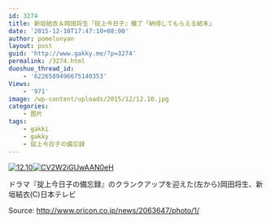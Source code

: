 ```yaml
---
id: 3274
title: 新垣結衣＆岡田将生『掟上今日子』撮了「納得してもらえる結末」
date: '2015-12-10T17:47:10+08:00'
author: pomelonyan
layout: post
guid: 'http://www.gakky.me/?p=3274'
permalink: /3274.html
duoshuo_thread_id:
    - '6226589496675140353'
Views:
    - '971'
image: /wp-content/uploads/2015/12/12.10.jpg
categories:
    - 图片
tags:
    - gakki
    - gakky
    - 掟上今日子の備忘録
---
```


[![12.10](http://www.yui-aragaki.org/wp-content/uploads/2015/12/12.10.jpg)](http://www.yui-aragaki.org/wp-content/uploads/2015/12/12.10.jpg "12.10")[![CV2W2iGUwAAN0eH](http://www.yui-aragaki.org/wp-content/uploads/2015/12/CV2W2iGUwAAN0eH.jpg)](http://www.yui-aragaki.org/wp-content/uploads/2015/12/CV2W2iGUwAAN0eH.jpg "CV2W2iGUwAAN0eH")

ドラマ『掟上今日子の備忘録』のクランクアップを迎えた(左から)岡田将生、新垣結衣(C)日本テレビ

Source: <http://www.oricon.co.jp/news/2063647/photo/1/>